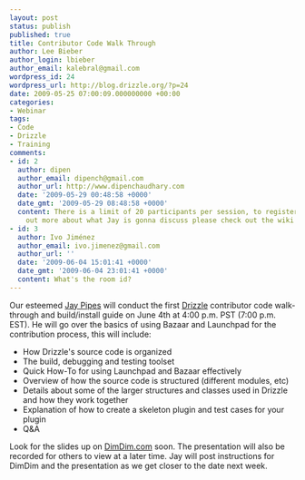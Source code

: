 ```yaml
---
layout: post
status: publish
published: true
title: Contributor Code Walk Through
author: Lee Bieber
author_login: lbieber
author_email: kalebral@gmail.com
wordpress_id: 24
wordpress_url: http://blog.drizzle.org/?p=24
date: 2009-05-25 07:00:09.000000000 +00:00
categories:
- Webinar
tags:
- Code
- Drizzle
- Training
comments:
- id: 2
  author: dipen
  author_email: dipench@gmail.com
  author_url: http://www.dipenchaudhary.com
  date: '2009-05-29 00:48:58 +0000'
  date_gmt: '2009-05-29 08:48:58 +0000'
  content: There is a limit of 20 participants per session, to register and to find
    out more about what Jay is gonna discuss please check out the wiki page at http://drizzle.org/wiki/Code_Walk_Through
- id: 3
  author: Ivo Jiménez
  author_email: ivo.jimenez@gmail.com
  author_url: ''
  date: '2009-06-04 15:01:41 +0000'
  date_gmt: '2009-06-04 23:01:41 +0000'
  content: What's the room id?
---
```

Our esteemed <a href="http://jpipes.com/" target="_blank">Jay Pipes</a> will conduct the first <a href="http://launchpad.net/drizzle">Drizzle</a> contributor code walk-through and build/install guide on June 4th at 4:00 p.m. PST (7:00 p.m. EST). He will go over the basics of using Bazaar and Launchpad for the contribution process, this will include:

<ul>
	<li>How Drizzle's source code is organized</li>
	<li>The build, debugging and testing toolset</li>
	<li>Quick How-To for using Launchpad and Bazaar effectively</li>
	<li>Overview of how the source code is structured (different modules, etc)</li>
	<li>Details about some of the larger structures and classes used in Drizzle and how they work together</li>
	<li>Explanation of how to create a skeleton plugin and test cases for your plugin</li>
	<li>Q&A</li>
</ul>

Look for the slides up on <a href="http://dimdim.com" target="_blank">DimDim.com</a> soon. The presentation will also be recorded for others to view at a later time. Jay will post instructions for DimDim and the presentation as we get closer to the date next week.

